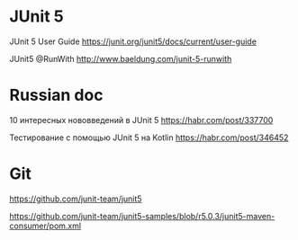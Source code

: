 # JUnit 5

JUnit 5 User Guide
https://junit.org/junit5/docs/current/user-guide

JUnit5 @RunWith
http://www.baeldung.com/junit-5-runwith


Russian doc
============

10 интересных нововведений в JUnit 5 
https://habr.com/post/337700

Тестирование с помощью JUnit 5 на Kotlin 
https://habr.com/post/346452


Git
============

https://github.com/junit-team/junit5

https://github.com/junit-team/junit5-samples/blob/r5.0.3/junit5-maven-consumer/pom.xml


